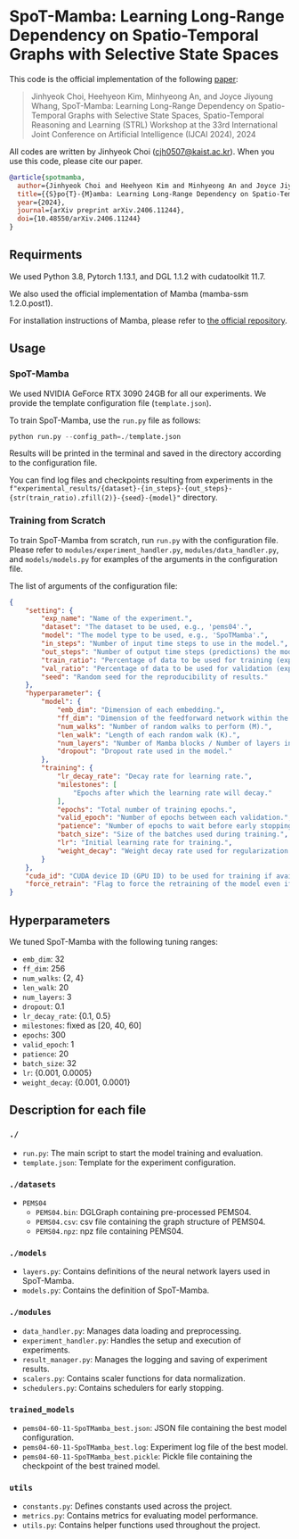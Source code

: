 # SpoT-Mamba: Learning Long-Range Dependency on Spatio-Temporal Graphs with Selective State Spaces
This code is the official implementation of the following [paper](https://arxiv.org/abs/2406.11244):

> Jinhyeok Choi, Heehyeon Kim, Minhyeong An, and Joyce Jiyoung Whang, SpoT-Mamba: Learning Long-Range Dependency on Spatio-Temporal Graphs with Selective State Spaces, Spatio-Temporal Reasoning and Learning (STRL) Workshop at the 33rd International Joint Conference on Artificial Intelligence (IJCAI 2024), 2024

All codes are written by Jinhyeok Choi (cjh0507@kaist.ac.kr). When you use this code, please cite our paper.

```bibtex
@article{spotmamba,
  author={Jinhyeok Choi and Heehyeon Kim and Minhyeong An and Joyce Jiyoung Whang},
  title={{S}po{T}-{M}amba: Learning Long-Range Dependency on Spatio-Temporal Graphs with Selective State Spaces},
  year={2024},
  journal={arXiv preprint arXiv.2406.11244},
  doi={10.48550/arXiv.2406.11244}
}
```

## Requirments
We used Python 3.8, Pytorch 1.13.1, and DGL 1.1.2 with cudatoolkit 11.7.

We also used the official implementation of Mamba (mamba-ssm 1.2.0.post1).

For installation instructions of Mamba, please refer to [the official repository](https://github.com/state-spaces/mamba?tab=readme-ov-file#installation).

## Usage
### SpoT-Mamba
We used NVIDIA GeForce RTX 3090 24GB for all our experiments. We provide the template configuration file (`template.json`).

To train SpoT-Mamba, use the `run.py` file as follows:

```python
python run.py --config_path=./template.json
```
Results will be printed in the terminal and saved in the directory according to the configuration file.

You can find log files and checkpoints resulting from experiments in the `f"experimental_results/{dataset}-{in_steps}-{out_steps}-{str(train_ratio).zfill(2)}-{seed}-{model}"` directory.

### Training from Scratch
To train SpoT-Mamba from scratch, run `run.py` with the configuration file. Please refer to `modules/experiment_handler.py`, `modules/data_handler.py`, and `models/models.py` for examples of the arguments in the configuration file.

The list of arguments of the configuration file:

```json
{
    "setting": {
        "exp_name": "Name of the experiment.",
        "dataset": "The dataset to be used, e.g., 'pems04'.",
        "model": "The model type to be used, e.g., 'SpoTMamba'.",
        "in_steps": "Number of input time steps to use in the model.",
        "out_steps": "Number of output time steps (predictions) the model should generate.",
        "train_ratio": "Percentage of data to be used for training (expressed as an integer out of 100).",
        "val_ratio": "Percentage of data to be used for validation (expressed as an integer out of 100).",
        "seed": "Random seed for the reproducibility of results."
    },
    "hyperparameter": {
        "model": {
            "emb_dim": "Dimension of each embedding.",
            "ff_dim": "Dimension of the feedforward network within the model.",
            "num_walks": "Number of random walks to perform (M).",
            "len_walk": "Length of each random walk (K).",
            "num_layers": "Number of Mamba blocks / Number of layers in the Transformer encoder.",
            "dropout": "Dropout rate used in the model."
        },
        "training": {
            "lr_decay_rate": "Decay rate for learning rate.",
            "milestones": [
                "Epochs after which the learning rate will decay."
            ],
            "epochs": "Total number of training epochs.",
            "valid_epoch": "Number of epochs between each validation.",
            "patience": "Number of epochs to wait before early stopping if no progress on the validation set.",
            "batch_size": "Size of the batches used during training.",
            "lr": "Initial learning rate for training.",
            "weight_decay": "Weight decay rate used for regularization during training."
        }
    },
    "cuda_id": "CUDA device ID (GPU ID) to be used for training if available.",
    "force_retrain": "Flag to force the retraining of the model even if a trained model exists."
}
```

## Hyperparameters
We tuned SpoT-Mamba with the following tuning ranges:

- `emb_dim`: 32
- `ff_dim`: 256
- `num_walks`: {2, 4}
- `len_walk`: 20
- `num_layers`: 3
- `dropout`: 0.1
- `lr_decay_rate`: {0.1, 0.5}
- `milestones`: fixed as [20, 40, 60]
- `epochs`: 300
- `valid_epoch`: 1
- `patience`: 20
- `batch_size`: 32
- `lr`: {0.001, 0.0005}
- `weight_decay`: {0.001, 0.0001}

## Description for each file

### `./`
- `run.py`: The main script to start the model training and evaluation.
- `template.json`: Template for the experiment configuration.

### `./datasets`
- `PEMS04`
  - `PEMS04.bin`: DGLGraph containing pre-processed PEMS04.
  - `PEMS04.csv`: csv file containing the graph structure of PEMS04.
  - `PEMS04.npz`: npz file containing PEMS04.

### `./models`
- `layers.py`: Contains definitions of the neural network layers used in SpoT-Mamba.
- `models.py`: Contains the definition of SpoT-Mamba.

### `./modules`
- `data_handler.py`: Manages data loading and preprocessing.
- `experiment_handler.py`: Handles the setup and execution of experiments.
- `result_manager.py`: Manages the logging and saving of experiment results.
- `scalers.py`: Contains scaler functions for data normalization.
- `schedulers.py`: Contains schedulers for early stopping.

### `trained_models`
- `pems04-60-11-SpoTMamba_best.json`: JSON file containing the best model configuration.
- `pems04-60-11-SpoTMamba_best.log`: Experiment log file of the best model.
- `pems04-60-11-SpoTMamba_best.pickle`: Pickle file containing the checkpoint of the best trained model.

### `utils`
- `constants.py`: Defines constants used across the project.
- `metrics.py`: Contains metrics for evaluating model performance.
- `utils.py`: Contains helper functions used throughout the project.

